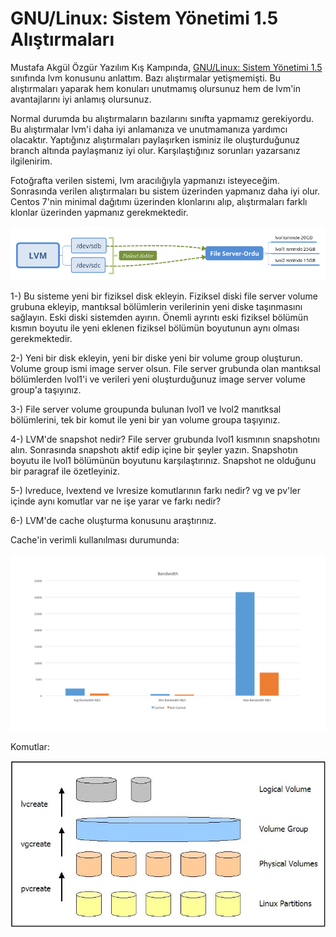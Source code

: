 # GNU/Linux: Sistem Yönetimi 1.5 Alıştırmaları

Mustafa Akgül Özgür Yazılım Kış Kampında, [GNU/Linux: Sistem Yönetimi 1.5](https://kamp.linux.org.tr/2019/kis/kurslar/gnu-linux-sistem-yonetimi-15/) sınıfında lvm konusunu anlattım. Bazı alıştırmalar yetişmemişti. Bu alıştırmaları yaparak hem konuları unutmamış olursunuz hem de lvm'in avantajlarını iyi anlamış olursunuz.

Normal durumda bu alıştırmaların bazılarını sınıfta yapmamız gerekiyordu. Bu alıştırmalar lvm'i daha iyi anlamanıza ve unutmamanıza yardımcı olacaktır. Yaptığınız alıştırmaları paylaşırken isminiz ile oluşturduğunuz branch altında paylaşmanız iyi olur. Karşılaştığınız sorunları yazarsanız ilgilenirim.

Fotoğrafta verilen sistemi, lvm aracılığıyla yapmanızı isteyeceğim. Sonrasında verilen alıştırmaları bu sistem üzerinden yapmanız daha iyi olur. Centos 7'nin minimal dağıtımı üzerinden klonlarını alıp, alıştırmaları farklı klonlar üzerinden yapmanız gerekmektedir.

![temel](LVM.png)

1-) Bu sisteme yeni bir fiziksel disk ekleyin. Fiziksel diski file server volume grubuna ekleyip, mantıksal bölümlerin verilerinin yeni diske taşınmasını sağlayın. Eski diski sistemden ayırın. Önemli ayrıntı eski fiziksel bölümün kısmın boyutu ile yeni eklenen fiziksel bölümün boyutunun aynı olması gerekmektedir.

2-) Yeni bir disk ekleyin, yeni bir diske yeni bir volume group oluşturun. Volume group ismi image server olsun. File server grubunda olan mantıksal bölümlerden lvol1'i ve verileri yeni oluşturduğunuz image server volume group'a taşıyınız.

3-) File server volume groupunda bulunan lvol1 ve lvol2 manıtksal bölümlerini, tek bir komut ile yeni bir yan volume groupa taşıyınız.

4-) LVM'de snapshot nedir? File server grubunda lvol1 kısmının snapshotını alın. Sonrasında snapshotı aktif edip içine bir şeyler yazın. Snapshotın boyutu ile lvol1 bölümünün boyutunu karşılaştırınız. Snapshot ne olduğunu bir paragraf ile özetleyiniz.

5-) lvreduce, lvextend ve lvresize komutlarının farkı nedir? vg ve pv'ler içinde aynı komutlar var ne işe yarar ve farkı nedir?

6-) LVM'de cache oluşturma konusunu araştırınız.

Cache'in verimli kullanılması durumunda:

![cache](Slide4.png)

Komutlar:

![komutlar](11.jpg)
